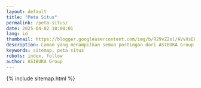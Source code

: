 ```yaml
---
layout: default
title: "Peta Situs"
permalink: /peta-situs/
date: 2025-04-02 10:00:01
lang: id
thumbnail: https://blogger.googleusercontent.com/img/b/R29vZ2xl/AVvXsEhpQQe96jI9dkzN81SsrYbJ8IR0dOvN0eiItucN_ppF-WjQ3tzL3q18pMprWs5dbPXbkmUKF7dPBWaFLMQne16BBURYsIZQ2xYbNw1-tV6kW9UnOkvZuI_a_9MBJF9lekshsUSAlEEY7XyOsuLv7nNNhvUpzd9bajaVNklcezkSewK0wpf4xZ6FIWHwmzI/s0-rw/diskusi.jpeg
description: Laman yang menampilkan semua postingan dari ASIBUKA Group. Silahkan temukan artikel yang anda butuhkan disini.
keywords: sitemap, peta situs
robots: index, follow
author: ASIBUKA Group
---
```

{% include sitemap.html %}
